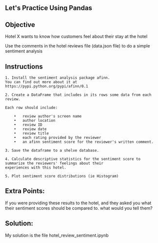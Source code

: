 Let's Practice Using Pandas
---------------------------



Objective
-------------
Hotel X wants to know how customers feel about their stay at the hotel

Use the comments in the hotel reviews file (data.json file) to do a simple sentiment analysis

Instructions
------------
    1. Install the sentiment analysis package afinn. 
    You can find out more about it at https://pypi.python.org/pypi/afinn/0.1

    2. Create a DataFrame that includes in its rows some data from each review.

    Each row should include:

        •	review author's screen name
        •	author location
        •	review ID
        •	review date
        •	review title
        •	each rating provided by the reviewer
        •	an afinn sentiment score for the reviewer's written comment.

    3. Save the dataframe to a shelve database.

    4. Calculate descriptive statistics for the sentiment score to summarize the reviewers' feelings about their
    experiences with this hotel.

    5. Plot sentiment score distributions (ie Histogram)
    
Extra Points:
------------
If you were providing these results to the hotel, and they asked you what their sentiment scores should be compared to.
what would you tell them?

Solution:
---------
My solution is the file hotel_review_sentiment.ipynb
